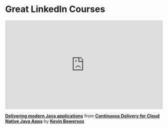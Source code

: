 <h1>Great LinkedIn Courses</h1>

<div style="position:relative;height:0;padding-bottom:56.25%"><iframe width="640" height="360" src="https://www.linkedin.com/learning/embed/continuous-delivery-for-cloud-native-java-apps/delivering-modern-java-applications?autoplay=false&claim=AQFa9BqoZOuxxwAAAZOd4_4EZg1edwroQEe5xTtDmYtsfX3WMphmGTw7PgGB9N83aHxy2_pX3PmF0FXJ5u7DSrRR51Lc4xS-CgmIw5eF_uI8E6PdjGf6qw4Mr2Tsj65PmkpIswYHM67Px0en-g-vgCIe1a8wG5jkA4ymlrfClHjOZArSsipc7SqeIsTbTcbgF-ZL5Cat764QwdQffuuAklSjMQDSAyVTvW3feYza80lpwqVAQg-sjZ5F7RjHQt4wF7eP3fP1ILDEds0ImyJpymyFkENhrvI_qI8-si9SA2jelZYAv3kdr8IMq5dWH0rVSe-dWmhZmf1SoIpQeDKv1USEwP46nQLk9NaSf-jyab-W_PLK3Q8UhCv88NvaMepsYSPaVin3RpUNgLWsMXCSWOKBob9vkCU34UFITEQ-kBu6UuH9Mzd4IVczw2MoYH3bjiRXeHIu2tUA9yXl7S810K8QGnzr-8uCqBrHzg7yk-2Kd0mhWJQjoeLdG4Mxy5-kX_sU0amCAiePKQtYcMRCiSGejZSmi1u0g867uWRZsDx3PwQgH-TJ6BSgqac_8HNRvdhZEXcfxCc_TZpcpEYgeFe7othpejbM2QYjF7qRlhFRMv8lKeHC2jIqfOkdgfkIjrJu64zjc4YW8XDPVowa-mH2U64mBg_NOC36n2NoB3BMFvaIYI2VKZSXURigejouSKvWJUoHnS5DVf0i0cehQQsZOsGEN7CNacq07Ef9Vt1Zc-gbAuSrSqD8QrcL9gFAL__YuItzo-hr1fHpw8bRII5IZVy8tCOuhTca7iZ13ke1Ucuh-E5s8X9UxcAn7RFIYwz5RztbAQyXxzk5rPDudeu5medzm7IWz1yNP4TEtr8N-ZEb5NoZGLdTPEKdLDswZPP4q8uhXNCj_gZvNiAUY7OIKCprh5Xylgndee4CO-AHjao-Fy8fSUU-OVcIrs-R2sJepbfbkERN14xkd3qEmXCJex_DfupDgsetTQyQ1rOmVA5KSi74jlzUbajdyz4vi-JXjmSdw8VrLzSM6MfHJRKxGsiNDtnHVf7YU-1DT-lKwMOyq8TIU3NlznIAw6liy2O2rtsNTOCVQQNmIWaaOD4DHj67-kZCeG8Bwyhaom99TrEidbsX6EfFxEgGw01ERE-9_yxgVVsQt7FQxN3GSjpeDkbhPIaIDibIDk2AxPw75qsK-cGc_mUuvZMmUNJmBfD6L5wWt3OtOFAPGtdrmEP89g" mozallowfullscreen="true" webkitallowfullscreen="true" allowfullscreen="true" frameborder="0" style="position:absolute;width:100%;height:100%;left:0"></iframe></div><p><strong><a href="https://www.linkedin.com/learning/continuous-delivery-for-cloud-native-java-apps/delivering-modern-java-applications?trk=embed_lil">Delivering modern Java applications</a></strong> from <strong><a href="https://www.linkedin.com/learning/continuous-delivery-for-cloud-native-java-apps?trk=embed_lil">Continuous Delivery for Cloud Native Java Apps</a></strong> by <strong><a href="https://www.linkedin.com/learning/instructors/kevin-bowersox?trk=embed_lil">Kevin Bowersox</a></strong></p>
